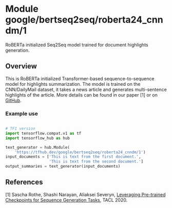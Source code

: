 # Module google/bertseq2seq/roberta24_cnndm/1

RoBERTa initialized Seq2Seq model trained for document highlights generation.

<!-- asset-path: internal -->
<!-- module-type: text-generation -->
<!-- fine-tunable: true -->
<!-- format: hub -->
<!-- language: en -->
<!-- dataset: CNN/DailyMail Summarization -->

## Overview

This is RoBERTa initialized Transformer-based sequence-to-sequence model for
highlights summarization. The model is trained on the CNN/DailyMail dataset, it
takes a news article and generates multi-sentence highlights of the article.
More details can be found in our paper [1] or on
[GitHub](https://github.com/google-research/google-research/tree/master/bertseq2seq).

### Example use

```python

# TF1 version
import tensorflow.compat.v1 as tf
import tensorflow_hub as hub

text_generator = hub.Module(
    'https://tfhub.dev/google/bertseq2seq/roberta24_cnndm/1')
input_documents = ['This is text from the first document.',
                   'This is text from the second document.']
output_summaries = text_generator(input_documents)
```

## References

[1] Sascha Rothe, Shashi Narayan, Aliaksei Severyn,
[Leveraging Pre-trained Checkpoints for Sequence Generation Tasks](https://arxiv.org/abs/1907.12461),
TACL 2020.
